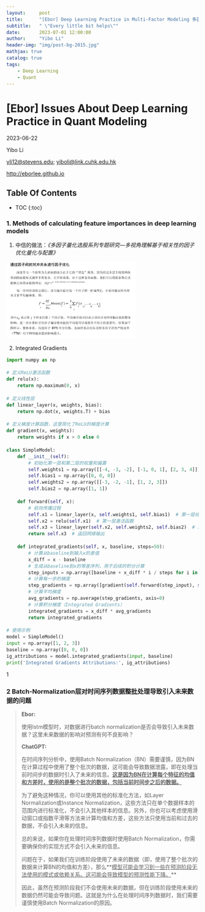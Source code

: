 ```yaml
---
layout:     post
title:      "[Ebor] Deep Learning Practice in Multi-Factor Modeling 多因子深度学习实践整理"
subtitle:   " \"Every little bit helps\""
date:       2023-07-01 12:00:00
author:     "Yibo Li"
header-img: "img/post-bg-2015.jpg"
mathjax: true
catalog: true
tags:
    - Deep Learning
    - Quant
---
```


# [Ebor] Issues About Deep Learning Practice in Quant Modeling

2023-06-22

Yibo Li

yli12@stevens.edu; yiboli@link.cuhk.edu.hk

http://eborlee.github.io

## Table Of Contents

* TOC
{:toc}

### 1. Methods of calculating feature importances in deep learning models

1. 中信的做法：*《多因子量化选股系列专题研究—多视角理解基于相关性的因子优化量化与配置》*
<img src="https://github.com/eborlee/eborlee.github.io/blob/main/docImg/1.png?raw=true" alt="image-20230424134815699" style="zoom: 33%;" />

2. Integrated Gradients

```python
import numpy as np

# 定义ReLU激活函数
def relu(x):
    return np.maximum(0, x)

# 定义线性层
def linear_layer(x, weights, bias):
    return np.dot(x, weights.T) + bias

# 定义梯度计算函数，这里简化了ReLU的梯度计算
def gradient(x, weights):
    return weights if x > 0 else 0

class SimpleModel:
    def __init__(self):
        # 初始化第一层和第二层的权重和偏置
        self.weights1 = np.array([[-4, -3, -2], [-1, 0, 1], [2, 3, 4]])
        self.bias1 = np.array([0, 0, 0])
        self.weights2 = np.array([[-3, -2, -1], [1, 2, 3]])
        self.bias2 = np.array([1, 1])

    def forward(self, x):
        # 前向传播过程
        self.x1 = linear_layer(x, self.weights1, self.bias1)  # 第一层线性变换
        self.x2 = relu(self.x1)  # 第一层激活函数
        self.x3 = linear_layer(self.x2, self.weights2, self.bias2)  # 第二层线性变换
        return self.x3  # 返回网络输出

    def integrated_gradients(self, x, baseline, steps=50):
        # 计算从baseline到输入x的差值
        x_diff = x - baseline
        # 生成从baseline到x的等差序列，用于后续的积分计算
        step_inputs = np.array([baseline + x_diff * i / steps for i in range(steps + 1)])
        # 计算每一步的梯度
        step_gradients = np.array([gradient(self.forward(step_input), self.weights1) for step_input in step_inputs])
        # 计算平均梯度
        avg_gradients = np.average(step_gradients, axis=0)
        # 计算积分梯度（Integrated Gradients）
        integrated_gradients = x_diff * avg_gradients
        return integrated_gradients

# 使用示例
model = SimpleModel()
input = np.array([1, 2, 3])
baseline = np.array([0, 0, 0])
ig_attributions = model.integrated_gradients(input, baseline)
print('Integrated Gradients Attributions:', ig_attributions)

```

1

### 2 Batch-Normalization层对时间序列数据整批处理导致引入未来数据的问题

> **Ebor:**
>
> 使用lstm模型时，对数据进行batch normalization是否会导致引入未来数据？这里未来数据的影响对预测有何不良影响？
>
> 
>
> **ChatGPT:**
>
> 在时间序列分析中，使用Batch Normalization（BN）需要谨慎，因为BN在计算过程中使用了整个批次的数据，这可能会导致数据泄露，即在处理当前时间步的数据时引入了未来的信息。**<u>这是因为BN在计算每个特征的均值和方差时，使用的是整个批次的数据，包括当前时间步之后的数据。</u>**
>
> 为了避免这种情况，你可以使用其他的标准化方法，如Layer Normalization或Instance Normalization，这些方法只在单个数据样本的范围内进行标准化，不会引入其他样本的信息。另外，你也可以考虑使用滑动窗口或指数平滑等方法来计算均值和方差，这些方法只使用当前和过去的数据，不会引入未来的信息。
>
> 总的来说，如果你在处理时间序列数据时使用Batch Normalization，你需要确保你的实现方式不会引入未来的信息。
>
> 问题在于，如果我们在训练阶段使用了未来的数据（即，使用了整个批次的数据来计算BN的均值和方差），那么**<u>模型可能会学习到一些在预测阶段无法使用的模式或依赖关系。这可能会导致模型的预测性能下降。</u>**
>
> 因此，虽然在预测阶段我们不会使用未来的数据，但在训练阶段使用未来的数据仍然可能会导致问题。这就是为什么在处理时间序列数据时，我们需要谨慎使用Batch Normalization的原因。

